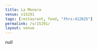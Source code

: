 ```yaml
---
title: La Menara
venue: v15291
tags: [restaurant, food, "fhrs:412825"]
permalink: /v/15291/
layout: venue
---
```

null